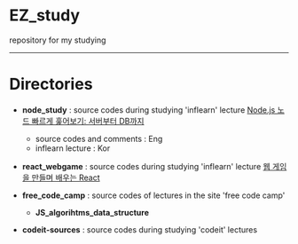 # EZ_study
repository for my studying

***
# Directories

- **node_study** : source codes during studying 'inflearn' lecture [Node.js 노드 빠르게 훑어보기: 서버부터 DB까지](https://inflearn.com/course/nodejs-빠르게-훑어보기-서버부터-db까지)
    - source codes and comments : Eng
    - inflearn lecture : Kor
- **react_webgame** : source codes during studying 'inflearn' lecture [웹 게임을 만들며 배우는 React](https://www.inflearn.com/course/web-game-react)
- **free_code_camp** : source codes of lectures in the site 'free code camp'
    - **JS_algorihtms_data_structure**

- **codeit-sources** : source codes during studying 'codeit' lectures
